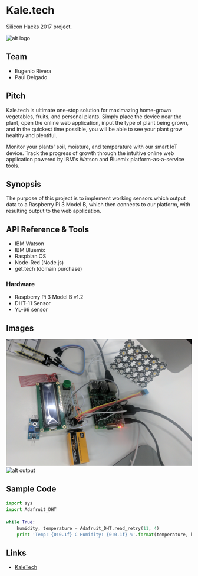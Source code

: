 # Kale.tech
Silicon Hacks 2017 project.

![alt logo](https://github.com/eugesd/SHProject/blob/master/kaletech_logo.png)


## Team
* Eugenio Rivera
* Paul Delgado

## Pitch

Kale.tech is ultimate one-stop solution for maximazing home-grown vegetables, fruits, and personal plants. Simply place the device near the plant, open the online web application, input the type of plant being grown, and in the quickest time possible, you will be able to see your plant grow healthy and plentiful.

Monitor your plants' soil, moisture, and temperature with our smart IoT device. Track the progress of growth through the intuitive online web application powered by IBM's Watson and Bluemix platform-as-a-service tools.

## Synopsis

The purpose of this project is to implement working sensors which output data to a Raspberry Pi 3 Model B, which then connects to our platform, with resulting output to the web application.

## API Reference & Tools
* IBM Watson
* IBM Bluemix
* Raspbian OS
* Node-Red (Node.js)
* get.tech (domain purchase)

### Hardware
* Raspberry Pi 3 Model B v1.2
* DHT-11 Sensor
* YL-69 sensor

## Images
![alt hardware](https://github.com/eugesd/SHProject/blob/master/content/images/hardware.jpg)
![alt output](../master/content/images/output.jpg)

## Sample Code
```python
import sys
import Adafruit_DHT

while True:
	humidity, temperature = Adafruit_DHT.read_retry(11, 4)
	print 'Temp: {0:0.1f} C Humidity: {0:0.1f} %'.format(temperature, humidity)
```

## Links
* [KaleTech](http://www.kale.tech "KaleTech")